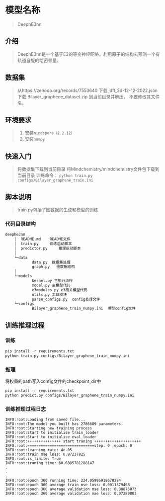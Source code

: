 # 模型名称

> DeephE3nn

## 介绍

> DeephE3nn是一个基于E3的等变神经网络，利用原子的结构去预测一个有轨道自旋的哈密顿量。

## 数据集

> 从https://zenodo.org/records/7553640  下载 jdft_3d-12-12-2022.json 下载  Bilayer_graphene_dataset.zip 到当前目录并解压， 不要修改其文件名。

## 环境要求

> 1. 安装`mindspore（2.2.12）`
> 2. 安装`numpy`

## 快速入门

> 将数据集下载到当前目录
> 将Mindchemistry/mindchemistry文件包下载到当前目录
> 训练命令： `python train.py configs/Bilayer_graphene_train.ini`

## 脚本说明

> train.py包括了图数据的生成和模型的训练

### 代码目录结构

```txt
deephe3nn
    │  README.md    README文件
    │  train.py     训练启动脚本
    │  predictor.py     推理启动脚本
    │  
    └─data
            data.py  数据集处理
            graph.py   图数据结构
    │  
    └─models
            kernel.py 主执行流程
            model.py 主模型代码
            e3modules.py e3相关模型代码
            utils.py 工具模块
            parse_configs.py  config处理文件
    └─configs
            Bilayer_graphene_train_numpy.ini  模型config文件
```

## 训练推理过程

### 训练

```txt
pip install -r requirements.txt
python train.py configs/Bilayer_graphene_train_numpy.ini
```

### 推理

将权重的path写入config文件的checkpoint_dir中

```txt
pip install -r requirements.txt
python predict.py configs/Bilayer_graphene_train_numpy.ini
```

### 训练推理过程日志

```log
INFO:root:Loading from saved file...
INFO:root:The model you built has 2786689 parameters.
INFO:root:Starting new training process
INFO:root:Start to initialise train_loader
INFO:root:Start to initialise eval_loader
INFO:root:+++++++++++++++ start traning +++++++++++++++++++++
INFO:root:==============================step: 0 ,epoch: 0
INFO:root:learning rate: 4e-05
INFO:root:train mse loss: 0.97237825
INFO:root:is_finite: True
INFO:root:traning time: 60.6885781288147
.
.
.
INFO:root:epoch 360 running time: 224.05996918678284
INFO:root:epoch 360 average train mse loss: 0.0011379468
INFO:root:epoch 360 average validation mse loss: 0.00875873
INFO:root:epoch 360 average validation mae loss: 0.07289803
```